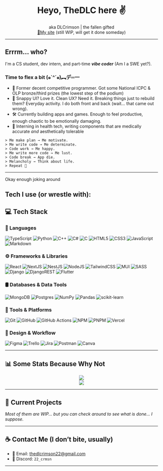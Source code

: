 <h1 align="center">Heyo, TheDLC here ✌️</h1>
<p align="center">
  aka DLCrimson | the fallen gifted
  <br/>
  <a href="https://thedlcrimson.vercel.app/">🔗My site</a> (still WIP, will get it done someday)
</p>

---

## Errrm... who?

I'm a CS student, dev intern, and part-time ***vibe coder*** (Am I a SWE yet?).

### Time to flex a bit (๑`^´๑)︻デ═一
- 🧩 Former decent competitive programmer. Got some National ICPC & OLP bronze/third prizes (the lowest step of the podium)
- 🧠 Snappy UI? Love it. Clean UX? Need it. Breaking things just to rebuild them? Everyday activity. I do both front and back (wait... that came out wrong).
- 🛠️ Currently building apps and games. Enough to feel productive, enough chaotic to be emotionally damaging.
- 🏥 Interning in health tech, writing components that are medically accurate *and* aesthetically tolerable

```trmnl
> Me make plan → Me motivate.  
> Me write code → Me determinate.  
> Code work → Me happy.  
> Me write more code → Me lust.  
> Code break → App die.  
> Melancholy → Think about life.  
> Repeat 🔁
```
---

Okay enough joking around
## Tech I use (or wrestle with):

## 💻 Tech Stack

### 🧠 Languages  
![TypeScript](https://img.shields.io/badge/typescript-%23007ACC.svg?style=flat&logo=typescript&logoColor=white)
![Python](https://img.shields.io/badge/python-3670A0?style=flat&logo=python&logoColor=ffdd54)
![C++](https://img.shields.io/badge/c++-%2300599C.svg?style=flat&logo=c%2B%2B&logoColor=white)
![C#](https://img.shields.io/badge/c%23-%23239120.svg?style=flat&logo=c-sharp&logoColor=white)
![C](https://img.shields.io/badge/c-%2300599C.svg?style=flat&logo=c&logoColor=white)
![HTML5](https://img.shields.io/badge/html5-%23E34F26.svg?style=flat&logo=html5&logoColor=white)
![CSS3](https://img.shields.io/badge/css3-%231572B6.svg?style=flat&logo=css3&logoColor=white)
![JavaScript](https://img.shields.io/badge/javascript-%23323330.svg?style=flat&logo=javascript&logoColor=%23F7DF1E)
![Markdown](https://img.shields.io/badge/markdown-%23000000.svg?style=flat&logo=markdown&logoColor=white)

### ⚙️ Frameworks & Libraries  
![React](https://img.shields.io/badge/react-%2320232a.svg?style=flat&logo=react&logoColor=%2361DAFB)
![NextJS](https://img.shields.io/badge/Next-black?style=flat&logo=next.js&logoColor=white)
![NestJS](https://img.shields.io/badge/NestJS-E0234E?style=flat&logo=nestjs&logoColor=white)
![NodeJS](https://img.shields.io/badge/node.js-6DA55F?style=flat&logo=node.js&logoColor=white)
![TailwindCSS](https://img.shields.io/badge/tailwindcss-%2338B2AC.svg?style=flat&logo=tailwind-css&logoColor=white)
![MUI](https://img.shields.io/badge/MUI-007FFF?style=flat&logo=mui&logoColor=white)
![SASS](https://img.shields.io/badge/SASS-hotpink.svg?style=flat&logo=SASS&logoColor=white)
![Django](https://img.shields.io/badge/django-%23092E20.svg?style=flat&logo=django&logoColor=white)
![DjangoREST](https://img.shields.io/badge/DJANGO-REST-ff1709?style=flat&logo=django&logoColor=white&color=ff1709&labelColor=gray)
![Flutter](https://img.shields.io/badge/Flutter-%2302569B.svg?style=flat&logo=Flutter&logoColor=white)

### 🛢️ Databases & Data Tools  
![MongoDB](https://img.shields.io/badge/MongoDB-47A248?style=flat&logo=mongodb&logoColor=white)
![Postgres](https://img.shields.io/badge/postgres-%23316192.svg?style=flat&logo=postgresql&logoColor=white)
![NumPy](https://img.shields.io/badge/numpy-%23013243.svg?style=flat&logo=numpy&logoColor=white)
![Pandas](https://img.shields.io/badge/pandas-%23150458.svg?style=flat&logo=pandas&logoColor=white)
![scikit-learn](https://img.shields.io/badge/scikit--learn-%23F7931E.svg?style=flat&logo=scikit-learn&logoColor=white)

### 🧰 Tools & Platforms  
![Git](https://img.shields.io/badge/git-%23F05033.svg?style=flat&logo=git&logoColor=white)
![GitHub](https://img.shields.io/badge/github-%23121011.svg?style=flat&logo=github&logoColor=white)
![GitHub Actions](https://img.shields.io/badge/github%20actions-%232671E5.svg?style=flat&logo=githubactions&logoColor=white)
![NPM](https://img.shields.io/badge/NPM-%23CB3837.svg?style=flat&logo=npm&logoColor=white)
![PNPM](https://img.shields.io/badge/pnpm-%234a4a4a.svg?style=flat&logo=pnpm&logoColor=f69220)
![Vercel](https://img.shields.io/badge/vercel-%23000000.svg?style=flat&logo=vercel&logoColor=white)

### 🎨 Design & Workflow  
![Figma](https://img.shields.io/badge/figma-%23F24E1E.svg?style=flat&logo=figma&logoColor=white)
![Trello](https://img.shields.io/badge/Trello-%23026AA7.svg?style=flat&logo=Trello&logoColor=white)
![Jira](https://img.shields.io/badge/jira-%230A0FFF.svg?style=flat&logo=jira&logoColor=white)
![Postman](https://img.shields.io/badge/Postman-FF6C37?style=flat&logo=postman&logoColor=white)
![Canva](https://img.shields.io/badge/Canva-%2300C4CC.svg?style=flat&logo=Canva&logoColor=white)


---

## 📊 Some Stats Because Why Not

<p align="center">
  <img src="https://github-readme-streak-stats.herokuapp.com/?user=TheDLCrimson&theme=radical&hide_border=false" />
  <br/>
  <img src="https://github-profile-trophy.vercel.app/?username=TheDLCrimson&theme=radical&no-frame=true&no-bg=false&margin-w=4" />
</p>

---

## 🎯 Current Projects

*Most of them are WIP... but you can check around to see what is done... I suppose.*

---

## ☕ Contact Me (I don’t bite, usually)

- 📧 Email: thedlcrimson22@gmail.com  
- 💬 Discord: `22_crmsn`

---

<!-- Fun fact: this README rewrote itself for months... -->
